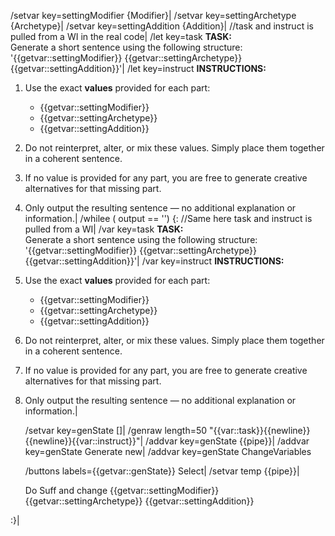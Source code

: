 /setvar key=settingModifier {Modifier}|
/setvar key=settingArchetype {Archetype}|
/setvar key=settingAddition {Addition}|
//task and instruct is pulled from a WI in the real code|
/let key=task **TASK:**  
Generate a short sentence using the following structure:  
'{{getvar::settingModifier}} {{getvar::settingArchetype}} {{getvar::settingAddition}}'|
/let key=instruct **INSTRUCTIONS:**  
1. Use the exact **values** provided for each part:  
   - {{getvar::settingModifier}}  
   - {{getvar::settingArchetype}}  
   - {{getvar::settingAddition}}  
2. Do not reinterpret, alter, or mix these values. Simply place them together in a coherent sentence.  
3. If no value is provided for any part, you are free to generate creative alternatives for that missing part.  
4. Only output the resulting sentence — no additional explanation or information.|
/whilee ( output == '') {:
	//Same here task and instruct is pulled from a WI|
	/var key=task **TASK:**  
Generate a short sentence using the following structure:  
'{{getvar::settingModifier}} {{getvar::settingArchetype}} {{getvar::settingAddition}}'|
	/var key=instruct **INSTRUCTIONS:**  
5. Use the exact **values** provided for each part:  
   - {{getvar::settingModifier}}  
   - {{getvar::settingArchetype}}  
   - {{getvar::settingAddition}}  
2. Do not reinterpret, alter, or mix these values. Simply place them together in a coherent sentence.  
3. If no value is provided for any part, you are free to generate creative alternatives for that missing part.  
4. Only output the resulting sentence — no additional explanation or information.|
	
	/setvar key=genState []|
	/genraw length=50 "{{var::task}}{{newline}}{{newline}}{{var::instruct}}"|
	/addvar key=genState {{pipe}}|
	/addvar key=genState Generate new|
	/addvar key=genState ChangeVariables
	
	/buttons labels={{getvar::genState}} Select|
	/setvar temp {{pipe}}|
	
	Do Suff and change {{getvar::settingModifier}} {{getvar::settingArchetype}} {{getvar::settingAddition}}
	
:}|